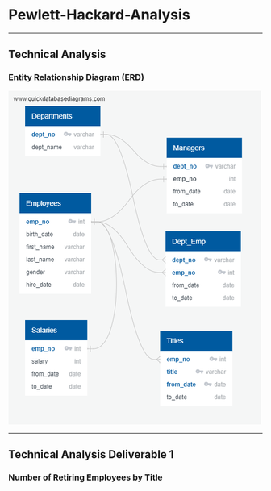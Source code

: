 # Pewlett-Hackard-Analysis
__________________________________________________________________________________________________

## Technical Analysis ##

### Entity Relationship Diagram (ERD) ###
![](https://github.com/GR8505/Pewlett-Hackard-Analysis/blob/master/EmployeeDB.png)


_________________________________________________________________________________________________


## Technical Analysis Deliverable 1 ##
### Number of Retiring Employees by Title ###
![]()

